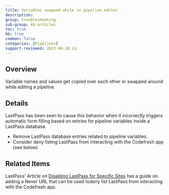 ```yaml
---
title: Variables swapped while in pipeline editor
description: 
group: troubleshooting
sub-group: kb-articles
toc: true
kb: true
common: false
categories: [Pipelines]
support-reviewed: 2023-04-18 LG
---
```


## Overview

Variable names and values get copied over each other or swapped around while editing a pipeline.

## Details

LastPass has been seen to cause this behavior when it incorrectly triggers automatic form filling based on entries for pipeline variables inside a LastPass database.

* Remove LastPass database entries related to pipeline variables.
* Consider deny listing LastPass from interacting with the Codefresh app (see below)

## Related Items

LastPass' Article on [Disabling LastPass for Specific Sites](https://support.logmeininc.com/lastpass/help/disable-lastpass-for-specific-sites-lp040006) has a guide on adding a Never URL that can be used todeny list LastPass from interacting with the Codefresh app.  
